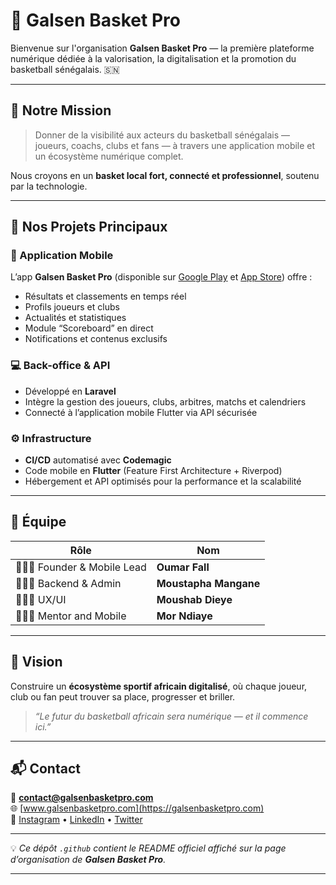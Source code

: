 # 🏀 Galsen Basket Pro

Bienvenue sur l'organisation **Galsen Basket Pro** — la première plateforme numérique dédiée à la valorisation, la digitalisation et la promotion du basketball sénégalais. 🇸🇳

---

## 🌟 Notre Mission

> Donner de la visibilité aux acteurs du basketball sénégalais — joueurs, coachs, clubs et fans — à travers une application mobile et un écosystème numérique complet.

Nous croyons en un **basket local fort, connecté et professionnel**, soutenu par la technologie.

---

## 🚀 Nos Projets Principaux

### 📱 Application Mobile
L’app **Galsen Basket Pro** (disponible sur [Google Play](https://play.google.com/store) et [App Store](https://apps.apple.com)) offre :
- Résultats et classements en temps réel  
- Profils joueurs et clubs  
- Actualités et statistiques  
- Module “Scoreboard” en direct  
- Notifications et contenus exclusifs  

### 💻 Back-office & API
- Développé en **Laravel**
- Intègre la gestion des joueurs, clubs, arbitres, matchs et calendriers
- Connecté à l’application mobile Flutter via API sécurisée

### ⚙️ Infrastructure
- **CI/CD** automatisé avec **Codemagic**
- Code mobile en **Flutter** (Feature First Architecture + Riverpod)
- Hébergement et API optimisés pour la performance et la scalabilité

---

## 👥 Équipe
| Rôle | Nom |
|------|-----|
| 👨🏾‍💻 Founder & Mobile Lead | **Oumar Fall** |
| 🧑🏾‍💻 Backend & Admin | **Moustapha Mangane** |
| 👨🏾‍🔧 UX/UI | **Moushab Dieye** |
| 👨🏾‍🔧 Mentor and Mobile | **Mor Ndiaye** |


---

## 🧭 Vision
Construire un **écosystème sportif africain digitalisé**, où chaque joueur, club ou fan peut trouver sa place, progresser et briller.

> _“Le futur du basketball africain sera numérique — et il commence ici.”_

---

## 📬 Contact
📧 **contact@galsenbasketpro.com**  
🌐 [www.galsenbasketpro.com](https://galsenbasketpro.com)  
📱 [Instagram](https://instagram.com/galsenbasketpro) • [LinkedIn](https://linkedin.com/company/galsenbasketpro) • [Twitter](https://x.com/galsenbasketpro)

---

💡 _Ce dépôt `.github` contient le README officiel affiché sur la page d’organisation de **Galsen Basket Pro**._

---


